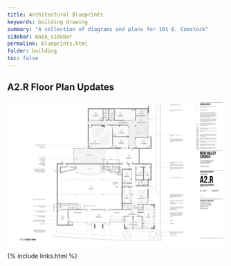 ```yaml
---
title: Architectural Blueprints
keywords: building drawing
summary: "A collection of diagrams and plans for 101 E. Comstock"
sidebar: main_sidebar
permalink: blueprints.html
folder: building
toc: false
---
```


## A2.R Floor Plan Updates

[![](images/A2RFloorplan.jpg)](images/A2RFloorplan.jpg)

{% include links.html %}
